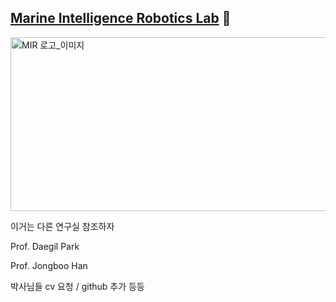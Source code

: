 ## [Marine Intelligence Robotics Lab]([url](https://www.mirlab.co.kr)) 🦑

<img width="768" height="278" alt="MIR 로고_이미지" src="https://github.com/user-attachments/assets/a56cc007-2a18-4dd8-aa28-8fb693c76896" />

이거는 다른 연구실 참조하자

Prof. Daegil Park

Prof. Jongboo Han

박사님들 cv 요청 / github 추가 등등
